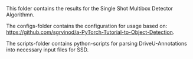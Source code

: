 
This folder contains the results for the Single Shot Multibox Detector Algorithmn.

The configs-folder contains the configuration for usage based on: https://github.com/sgrvinod/a-PyTorch-Tutorial-to-Object-Detection.

The scripts-folder contains python-scripts for parsing DriveU-Annotations into necessary input files for SSD.